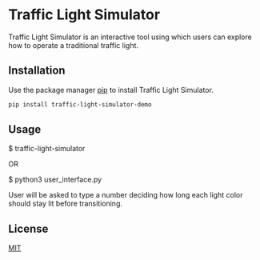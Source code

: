 # Traffic Light Simulator

Traffic Light Simulator is an interactive tool using which users can explore how to operate a traditional traffic light.

## Installation

Use the package manager [pip](https://pip.pypa.io/en/stable/) to install Traffic Light Simulator.

```bash
pip install traffic-light-simulator-demo
```

## Usage
 $ traffic-light-simulator
 
OR

 $ python3 user_interface.py


User will be asked to type a number deciding how long each light color should stay lit before transitioning.

## License

[MIT](https://choosealicense.com/licenses/mit/)
